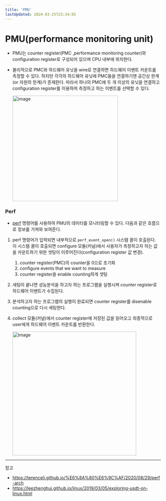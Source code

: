 ```yaml
---
title: 'PMU'
lastUpdated: 2024-03-25T23:34:05
---
```

# PMU(performance monitoring unit)

- PMU는 counter register(PMC ,performance monitoring counter)와 configuration register로 구성되어 있으며 CPU 내부에 위치한다.
- 물리적으로 PMC와 하드웨어 유닛을 wire로 연결하면 하드웨어 이벤트 카운트를 측정할 수 있다. 하지만 각각의 하드웨어 유닛에 PMC들을 연결하기엔 공간상 한계(or 자원의 한계)가 존재한다. 따라서 하나의 PMC에 두 개 이상의 유닛을 연결하고 configuration register를 이용하여 측정하고 하는 이벤트를 선택할 수 있다.

    <img width="341" alt="image" src="https://github.com/rlaisqls/TIL/assets/81006587/ffac1d89-dd46-434c-ad0a-22ebeb2b6d0a">

### Perf

- [perf](./Perf.md) 명령어를 사용하여 PMU의 데이터를 모니터링할 수 있다. 다음과 같은 흐름으로 정보를 가져와 보여준다.
  
1. perf 명령어가 입력되면 내부적으로 `perf_event_open()` 시스템 콜이 호출된다. 이 시스템 콜이 호출되면 configure 모듈(커널)에서 사용자가 측정하고자 하는 값을 카운트하기 위한 셋팅이 이루어진다(configuration register 값 변경).

   1. counter register(PMC)의 counter을 0으로 초기화
   2. configure events that we want to measure
   3. counter register을 enable counting하게 셋팅

2. 세팅이 끝나면 성능분석을 하고자 하는 프로그램을 실행시켜 counter register로 하드웨어 이벤트가 수집된다.

3. 분석하고자 하는 프로그램의 실행이 완료되면 counter register를 disenable counting으로 다시 세팅한다.

4. collect 모듈(커널)에서 counter register에 저장된 값을 읽어오고 최종적으로 user에게 하드웨어 이벤트 카운트를 반환한다.

    <img width="400" alt="image" src="https://github.com/rlaisqls/TIL/assets/81006587/47e72c7e-be65-404c-8ef5-a5a95740ec58">


---
참고
- https://terenceli.github.io/%E6%8A%80%E6%9C%AF/2020/08/29/perf-arch
- https://leezhenghui.github.io/linux/2019/03/05/exploring-usdt-on-linux.html